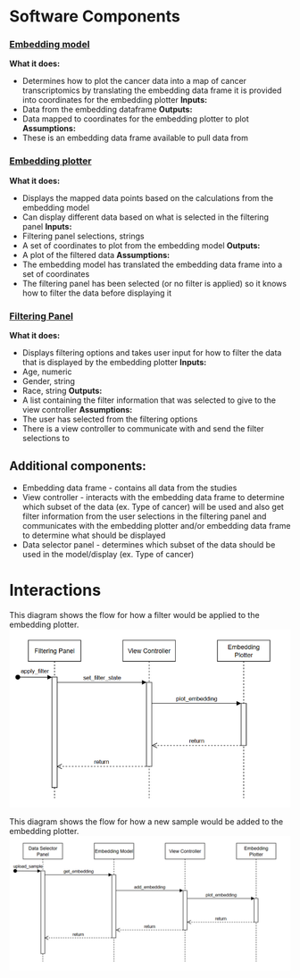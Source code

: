 # Software Components

### <ins>**Embedding model**</ins>
**What it does:**
* Determines how to plot the cancer data into a map of cancer transcriptomics by translating the embedding data frame it is provided into coordinates for the embedding plotter
**Inputs:**
* Data from the embedding dataframe
**Outputs:**
* Data mapped to coordinates for the embedding plotter to plot
**Assumptions:**
* These is an embedding data frame available to pull data from
  
### <ins>**Embedding plotter**</ins>
**What it does:**
* Displays the mapped data points based on the calculations from the embedding model
* Can display different data based on what is selected in the filtering panel
**Inputs:**
* Filtering panel selections, strings
* A set of coordinates to plot from the embedding model
**Outputs:**
* A plot of the filtered data
**Assumptions:**
* The embedding model has translated the embedding data frame into a set of coordinates
* The filtering panel has been selected (or no filter is applied) so it knows how to filter the data before displaying it

### <ins>**Filtering Panel**</ins>
**What it does:**
* Displays filtering options and takes user input for how to filter the data that is displayed by the embedding plotter
**Inputs:**
* Age, numeric
* Gender, string
* Race, string
**Outputs:**
* A list containing the filter information that was selected to give to the view controller
**Assumptions:**
* The user has selected from the filtering options
* There is a view controller to communicate with and send the filter selections to

## **Additional components:**
* Embedding data frame - contains all data from the studies
* View controller - interacts with the embedding data frame to determine which subset of the data (ex. Type of cancer) will be used and also get filter information from the user selections in the filtering panel and communicates with the embedding plotter and/or embedding data frame to determine what should be displayed
* Data selector panel - determines which subset of the data should be used in the model/display (ex. Type of cancer)

# Interactions
This diagram shows the flow for how a filter would be applied to the embedding plotter.
![Applying filter sequence diagram](./assets/filter-flow.png  "Filter sequence diagram")

This diagram shows the flow for how a new sample would be added to the embedding plotter. 
![Uploading sample sequence diagram](./assets/upload-flow.png  "Upload sequence diagram")
